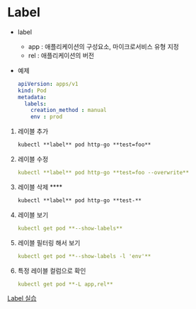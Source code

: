 # Label

- label
    - app : 애플리케이션의 구성요소, 마이크로서비스 유형 지정
    - rel : 애플리케이션의 버전
    
- 예제
    
    ```yaml
    apiVersion: apps/v1
    kind: Pod
    metadata:
      labels:
        creation_method : manual
        env : prod
    ```
    

1. 레이블 추가
    
    ```markdown
    kubectl **label** pod http-go **test=foo**
    ```
    
2. 레이블 수정
    
    ```yaml
    kubectl **label** pod http-go **test=foo --overwrite**
    ```
    
3. 레이블 삭제 ****
    
    ```markdown
    kubectl **label** pod http-go **test-**
    ```
    
4. 레이블 보기
    
    ```yaml
    kubectl get pod **--show-labels**
    ```
    
5. 레이블 필터링 해서 보기
    
    ```yaml
    kubectl get pod **--show-labels -l 'env'**
    ```
    
6. 특정 레이블 컬럼으로 확인
    
    ```yaml
    kubectl get pod **-L app,rel**
    ```
    

[Label 실습](Label%20a80be457f73b4d67811cfb2f36f88ab2/Label%20%E1%84%89%E1%85%B5%E1%86%AF%E1%84%89%E1%85%B3%E1%86%B8%209b8630b3c4604313a328148bf879e6c3.md)